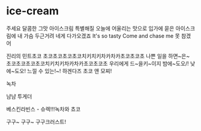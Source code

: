 # ice-cream
주세요 달콤한 그맛 아이스크림
특별해질 오늘에 어울리는 맛으로
입가에 묻은 아이스크림에
내 가슴 두근거려 네게 다가오겠죠
It's so tasty Come and chase me 못 참겠어

진리의 민트초코
초코초코초코초코치키치키차카차카초코초코초 나쁜 일을 하면~은~
초코초코초코초코치키치키차카차카초코초코초 우리에게 드~을키~이지
밤에~도오/! 낮에~도오! 느낄 수 있는!~!
하겐다즈 초코 앤 모찌!

녹차

냠냠 투게더

베스킨라빈스 - 슈렉!!!녹차와 쵸코

구구~ 구구~ 구구크러스트!


